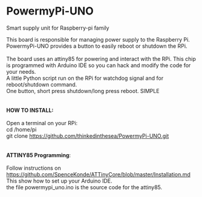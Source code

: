 # PowermyPi-UNO
Smart supply unit for Raspberry-pi family

This board is responsible for managing power supply to the Raspberry Pi.<br/>
PowermyPi-UNO provides a button to easily reboot or shutdown the RPi.<br/><br/>
The board uses an attiny85 for powering and interact with the RPi. This chip is programmed with Arduino IDE so you can hack and modify the code for your needs.<br/>
A little Python script run on the RPi for watchdog signal and for reboot/shutdown command.<br/>
One button, short press shutdown/long press reboot. SIMPLE<br/>
<br/><br/>
**HOW TO INSTALL:**<br/><br/>
Open a terminal on your RPi:<br/>
cd /home/pi<br/>
git clone https://github.com/thinkedinthesea/PowermyPi-UNO.git<br/>
<br/><br/>
**ATTINY85 Programming**:<br/><br/>
Follow instructions on https://github.com/SpenceKonde/ATTinyCore/blob/master/Installation.md<br/>
This show how to set up your Arduino IDE.<br/>
the file powermypi_uno.ino is the source code for the attiny85.
